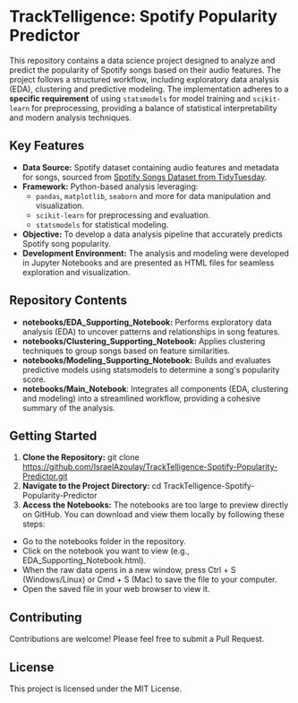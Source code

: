 # TrackTelligence: Spotify Popularity Predictor
This repository contains a data science project designed to analyze and predict the popularity of Spotify songs based on their audio features. The project follows a structured workflow, including exploratory data analysis (EDA), clustering and predictive modeling. The implementation adheres to a **specific requirement** of using `statsmodels` for model training and `scikit-learn` for preprocessing, providing a balance of statistical interpretability and modern analysis techniques.

## Key Features
- **Data Source:** Spotify dataset containing audio features and metadata for songs, sourced from [Spotify Songs Dataset from TidyTuesday](https://raw.githubusercontent.com/rfordatascience/tidytuesday/master/data/2020/2020-01-21/spotify_songs.csv).
- **Framework:** Python-based analysis leveraging:
  - `pandas`, `matplotlib`, `seaborn` and more for data manipulation and visualization.
  - `scikit-learn` for preprocessing and evaluation.
  - `statsmodels` for statistical modeling.
- **Objective:** To develop a data analysis pipeline that accurately predicts Spotify song popularity.
- **Development Environment:** The analysis and modeling were developed in Jupyter Notebooks and are presented as HTML files for seamless exploration and visualization.

## Repository Contents
- **notebooks/EDA_Supporting_Notebook:** Performs exploratory data analysis (EDA) to uncover patterns and relationships in song features.
- **notebooks/Clustering_Supporting_Notebook:** Applies clustering techniques to group songs based on feature similarities.
- **notebooks/Modeling_Supporting_Notebook:** Builds and evaluates predictive models using statsmodels to determine a song's popularity score.
- **notebooks/Main_Notebook**: Integrates all components (EDA, clustering and modeling) into a streamlined workflow, providing a cohesive summary of the analysis.

## Getting Started
1. **Clone the Repository:** git clone https://github.com/IsraelAzoulay/TrackTelligence-Spotify-Popularity-Predictor.git
2. **Navigate to the Project Directory:** cd TrackTelligence-Spotify-Popularity-Predictor
3. **Access the Notebooks:**
The notebooks are too large to preview directly on GitHub. You can download and view them locally by following these steps:
- Go to the notebooks folder in the repository.
- Click on the notebook you want to view (e.g., EDA_Supporting_Notebook.html).
- When the raw data opens in a new window, press Ctrl + S (Windows/Linux) or Cmd + S (Mac) to save the file to your computer.
- Open the saved file in your web browser to view it.
   
## Contributing
Contributions are welcome! Please feel free to submit a Pull Request.

## License
This project is licensed under the MIT License.
